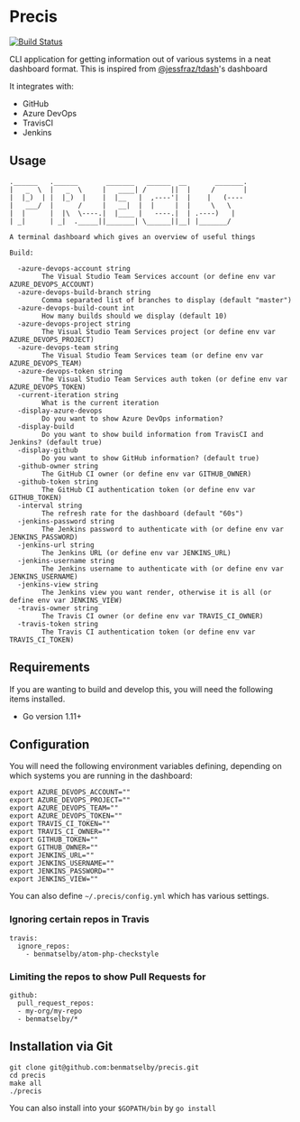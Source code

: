 # Precis

[![Build Status](https://travis-ci.org/benmatselby/precis.png?branch=master)](https://travis-ci.org/benmatselby/precis)

CLI application for getting information out of various systems in a neat dashboard format. This is inspired from [@jessfraz/tdash](https://github.com/jessfraz/tdash)'s dashboard

It integrates with:

- GitHub
- Azure DevOps
- TravisCI
- Jenkins

## Usage

```shell
.______   .______       _______   ______  __       _______.
|   _  \  |   _  \     |   ____| /      ||  |     /       |
|  |_)  | |  |_)  |    |  |__   |  ,----'|  |    |   (----
|   ___/  |      /     |   __|  |  |     |  |     \   \
|  |      |  |\  \----.|  |____ |   ----.|  | .----)   |
| _|      | _|  ._____||_______| \______||__| |_______/

A terminal dashboard which gives an overview of useful things

Build:

  -azure-devops-account string
    	The Visual Studio Team Services account (or define env var AZURE_DEVOPS_ACCOUNT)
  -azure-devops-build-branch string
    	Comma separated list of branches to display (default "master")
  -azure-devops-build-count int
    	How many builds should we display (default 10)
  -azure-devops-project string
    	The Visual Studio Team Services project (or define env var AZURE_DEVOPS_PROJECT)
  -azure-devops-team string
    	The Visual Studio Team Services team (or define env var AZURE_DEVOPS_TEAM)
  -azure-devops-token string
    	The Visual Studio Team Services auth token (or define env var AZURE_DEVOPS_TOKEN)
  -current-iteration string
    	What is the current iteration
  -display-azure-devops
    	Do you want to show Azure DevOps information?
  -display-build
        Do you want to show build information from TravisCI and Jenkins? (default true)
  -display-github
    	Do you want to show GitHub information? (default true)
  -github-owner string
    	The GitHub CI owner (or define env var GITHUB_OWNER)
  -github-token string
    	The GitHub CI authentication token (or define env var GITHUB_TOKEN)
  -interval string
    	The refresh rate for the dashboard (default "60s")
  -jenkins-password string
    	The Jenkins password to authenticate with (or define env var JENKINS_PASSWORD)
  -jenkins-url string
    	The Jenkins URL (or define env var JENKINS_URL)
  -jenkins-username string
    	The Jenkins username to authenticate with (or define env var JENKINS_USERNAME)
  -jenkins-view string
    	The Jenkins view you want render, otherwise it is all (or define env var JENKINS_VIEW)
  -travis-owner string
    	The Travis CI owner (or define env var TRAVIS_CI_OWNER)
  -travis-token string
    	The Travis CI authentication token (or define env var TRAVIS_CI_TOKEN)
```

## Requirements

If you are wanting to build and develop this, you will need the following items installed.

- Go version 1.11+

## Configuration

You will need the following environment variables defining, depending on which systems you are running in the dashboard:

```shell
export AZURE_DEVOPS_ACCOUNT=""
export AZURE_DEVOPS_PROJECT=""
export AZURE_DEVOPS_TEAM=""
export AZURE_DEVOPS_TOKEN=""
export TRAVIS_CI_TOKEN=""
export TRAVIS_CI_OWNER=""
export GITHUB_TOKEN=""
export GITHUB_OWNER=""
export JENKINS_URL=""
export JENKINS_USERNAME=""
export JENKINS_PASSWORD=""
export JENKINS_VIEW=""
```

You can also define `~/.precis/config.yml` which has various settings.

### Ignoring certain repos in Travis

```shell
travis:
  ignore_repos:
    - benmatselby/atom-php-checkstyle
```

### Limiting the repos to show Pull Requests for

```shell
github:
  pull_request_repos:
  - my-org/my-repo
  - benmatselby/*
```

## Installation via Git

```shell
git clone git@github.com:benmatselby/precis.git
cd precis
make all
./precis
```

You can also install into your `$GOPATH/bin` by `go install`
